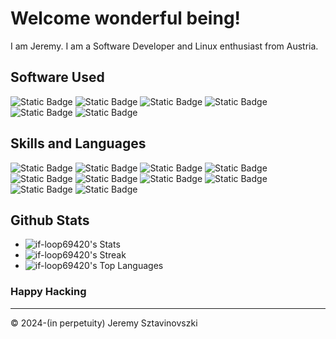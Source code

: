 # Welcome wonderful being!

I am Jeremy. I am a Software Developer and Linux enthusiast from Austria.

## Software Used

![Static Badge](https://img.shields.io/badge/OS-NixOS-lightblue?logo=nixos&color=lightblue)
![Static Badge](https://img.shields.io/badge/Shell-Nushell-brightgreen?logo=nushell&color=brightgreen)
![Static Badge](https://img.shields.io/badge/Prompt-starship-violet?logo=starship&color=violet)
![Static Badge](https://img.shields.io/badge/DisplayServer-Wayland-Yellow?logo=wayland&color=yellow)
![Static Badge](https://img.shields.io/badge/Editor-Neovim-green?logo=neovim&color=green)
![Static Badge](https://img.shields.io/badge/Editor-Helix-pink?color=pink)

## Skills and Languages
![Static Badge](https://img.shields.io/badge/OS-Linux-white?logo=linux&color=white)
![Static Badge](https://img.shields.io/badge/TECH-ROS-white?logo=ros)
![Static Badge](https://img.shields.io/badge/TECH-Docker-blue?logo=docker&labelColor=lightblue&color=blue)
![Static Badge](https://img.shields.io/badge/LANG-Haskell-purple?logo=haskell&color=purple)
![Static Badge](https://img.shields.io/badge/LANG-Rust-red?logo=rust&color=red)
![Static Badge](https://img.shields.io/badge/LANG-TypeScript-blue?logo=typescript&color=blue)
![Static Badge](https://img.shields.io/badge/LANG-JavaScript-blue?logo=javascript&color=yellow)
![Static Badge](https://img.shields.io/badge/LANG-c-blue?logo=c&color=blue)
![Static Badge](https://img.shields.io/badge/LANG-c%2B%2B-blue?logo=cplusplus&color=blue)
![Static Badge](https://img.shields.io/badge/LANG-Elixir-violet?logo=elixir&color=violet)

## Github Stats
- ![if-loop69420's Stats](https://github-readme-stats.vercel.app/api?username=if-loop69420&theme=dracula&show_icons=true&hide_border=false&count_private=true)
- ![if-loop69420's Streak](https://github-readme-streak-stats.herokuapp.com/?user=if-loop69420&theme=dracula&hide_border=false)
- ![if-loop69420's Top Languages](https://github-readme-stats.vercel.app/api/top-langs/?username=if-loop69420&theme=dracula&show_icons=true&hide_border=false&layout=compact)

### Happy Hacking
***

© 2024-(in perpetuity) Jeremy Sztavinovszki
